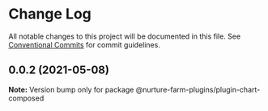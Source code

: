 # Change Log

All notable changes to this project will be documented in this file.
See [Conventional Commits](https://conventionalcommits.org) for commit guidelines.

## 0.0.2 (2021-05-08)

**Note:** Version bump only for package @nurture-farm-plugins/plugin-chart-composed
